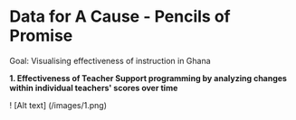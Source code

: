# Data for A Cause - Pencils of Promise

Goal: Visualising effectiveness of instruction in Ghana

<b>1. Effectiveness of Teacher Support programming by analyzing changes within individual teachers' scores over time</b>

! [Alt text] (/images/1.png)


